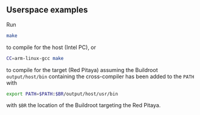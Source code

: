 ## Userspace examples

Run
```bash
make
```
to compile for the host (Intel PC), or
```bash
CC=arm-linux-gcc make
```
to compile for the target (Red Pitaya) assuming the Buildroot ``output/host/bin`` containing
the cross-compiler has been added to the ``PATH`` with
```bash
export PATH=$PATH:$BR/output/host/usr/bin
```
with ``$BR`` the location of the Buildroot targeting the Red Pitaya.

